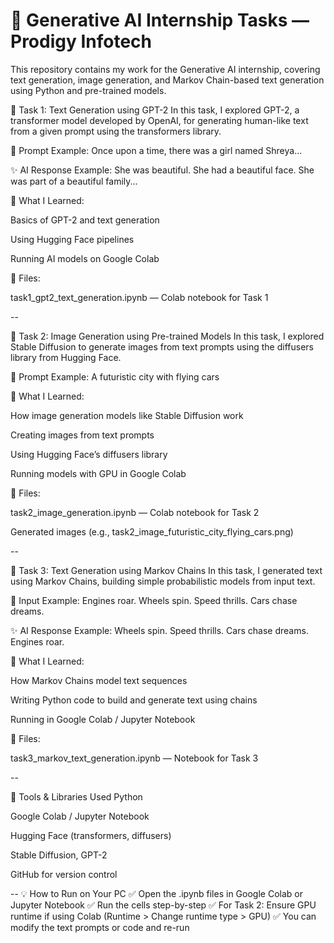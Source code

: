 # 🚀 Generative AI Internship Tasks — Prodigy Infotech
This repository contains my work for the Generative AI internship, covering text generation, image generation, and Markov Chain-based text generation using Python and pre-trained models.

📌 Task 1: Text Generation using GPT-2
In this task, I explored GPT-2, a transformer model developed by OpenAI, for generating human-like text from a given prompt using the transformers library.

💬 Prompt Example:
Once upon a time, there was a girl named Shreya...

✨ AI Response Example:
She was beautiful. She had a beautiful face. She was part of a beautiful family...

🧠 What I Learned:

Basics of GPT-2 and text generation

Using Hugging Face pipelines

Running AI models on Google Colab

📁 Files:

task1_gpt2_text_generation.ipynb — Colab notebook for Task 1

--

📌 Task 2: Image Generation using Pre-trained Models
In this task, I explored Stable Diffusion to generate images from text prompts using the diffusers library from Hugging Face.

💬 Prompt Example:
A futuristic city with flying cars

🧠 What I Learned:

How image generation models like Stable Diffusion work

Creating images from text prompts

Using Hugging Face’s diffusers library

Running models with GPU in Google Colab

📁 Files:

task2_image_generation.ipynb — Colab notebook for Task 2

Generated images (e.g., task2_image_futuristic_city_flying_cars.png)

--

📌 Task 3: Text Generation using Markov Chains
In this task, I generated text using Markov Chains, building simple probabilistic models from input text.

💬 Input Example:
Engines roar. Wheels spin. Speed thrills. Cars chase dreams.

✨ AI Response Example:
Wheels spin. Speed thrills. Cars chase dreams. Engines roar.

🧠 What I Learned:

How Markov Chains model text sequences

Writing Python code to build and generate text using chains

Running in Google Colab / Jupyter Notebook

📁 Files:

task3_markov_text_generation.ipynb — Notebook for Task 3

--

🌟 Tools & Libraries Used
Python

Google Colab / Jupyter Notebook

Hugging Face (transformers, diffusers)

Stable Diffusion, GPT-2

GitHub for version control

--
💡 How to Run on Your PC
✅ Open the .ipynb files in Google Colab or Jupyter Notebook
✅ Run the cells step-by-step
✅ For Task 2: Ensure GPU runtime if using Colab (Runtime > Change runtime type > GPU)
✅ You can modify the text prompts or code and re-run
